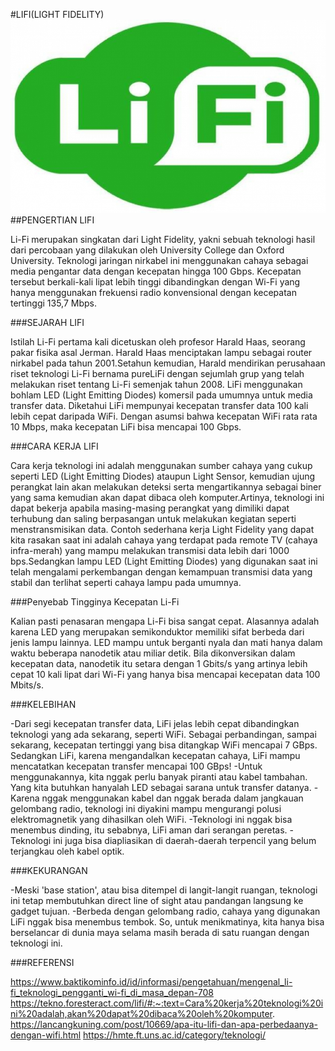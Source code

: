#LIFI(LIGHT FIDELITY)
![Image](LIFI.jpg)
##PENGERTIAN LIFI

Li-Fi merupakan singkatan dari Light Fidelity, yakni sebuah teknologi hasil dari percobaan yang dilakukan oleh University College dan Oxford University. Teknologi jaringan nirkabel ini menggunakan cahaya sebagai media pengantar data dengan kecepatan hingga 100 Gbps. Kecepatan tersebut berkali-kali lipat lebih tinggi dibandingkan dengan Wi-Fi yang hanya menggunakan frekuensi radio konvensional dengan kecepatan tertinggi 135,7 Mbps.

###SEJARAH LIFI

Istilah Li-Fi pertama kali dicetuskan oleh profesor Harald Haas, seorang pakar fisika asal Jerman. Harald Haas menciptakan lampu sebagai router nirkabel pada tahun 2001.Setahun kemudian, Harald mendirikan perusahaan riset teknologi Li-Fi bernama pureLiFi dengan sejumlah grup yang telah melakukan riset tentang Li-Fi semenjak tahun 2008.
LiFi menggunakan bohlam LED (Light Emitting Diodes) komersil pada umumnya untuk media transfer data. Diketahui LiFi mempunyai kecepatan transfer data 100 kali lebih cepat daripada WiFi. Dengan asumsi bahwa kecepatan WiFi rata rata 10 Mbps, maka kecepatan LiFi bisa mencapai 100 Gbps.

###CARA KERJA LIFI

Cara kerja teknologi ini adalah menggunakan sumber cahaya yang cukup seperti LED (Light Emitting Diodes) ataupun Light Sensor, kemudian ujung perangkat lain akan melakukan deteksi serta mengartikannya sebagai biner yang sama kemudian akan dapat dibaca oleh komputer.Artinya, teknologi ini dapat bekerja apabila masing-masing perangkat yang dimiliki dapat terhubung dan saling berpasangan untuk melakukan kegiatan seperti menstransmisikan data.
Contoh sederhana kerja Light Fidelity yang dapat kita rasakan saat ini adalah cahaya yang terdapat pada remote TV (cahaya infra-merah) yang mampu melakukan transmisi data lebih dari 1000 bps.Sedangkan lampu LED (Light Emitting Diodes) yang digunakan saat ini telah mengalami perkembangan dengan kemampuan transmisi data yang stabil dan terlihat seperti cahaya lampu pada umumnya.

###Penyebab Tingginya Kecepatan Li-Fi

Kalian pasti penasaran mengapa Li-Fi bisa sangat cepat. Alasannya adalah karena LED yang merupakan semikonduktor memiliki sifat berbeda dari jenis lampu lainnya. LED mampu untuk berganti nyala dan mati hanya dalam waktu beberapa nanodetik atau miliar detik. Bila dikonversikan dalam kecepatan data, nanodetik itu setara dengan 1 Gbits/s yang artinya lebih cepat 10 kali lipat dari Wi-Fi yang hanya bisa mencapai kecepatan data 100 Mbits/s.

###KELEBIHAN

-Dari segi kecepatan transfer data, LiFi jelas lebih cepat dibandingkan teknologi yang ada sekarang, seperti WiFi. Sebagai perbandingan, sampai sekarang, kecepatan tertinggi yang bisa ditangkap WiFi mencapai 7 GBps. Sedangkan LiFi, karena mengandalkan kecepatan cahaya, LiFi mampu mencatatkan kecepatan transfer mencapai 100 GBps!
-Untuk menggunakannya, kita nggak perlu banyak piranti atau kabel tambahan. Yang kita butuhkan hanyalah LED sebagai sarana untuk transfer datanya.
-Karena nggak menggunakan kabel dan nggak berada dalam jangkauan gelombang radio, teknologi ini diyakini mampu mengurangi polusi elektromagnetik yang dihasilkan oleh WiFi.
-Teknologi ini nggak bisa menembus dinding, itu sebabnya, LiFi aman dari serangan peretas.
-Teknologi ini juga bisa diapliasikan di daerah-daerah terpencil yang belum terjangkau oleh kabel optik.

###KEKURANGAN

-Meski 'base station', atau bisa ditempel di langit-langit ruangan, teknologi ini tetap membutuhkan direct line of sight atau pandangan langsung ke gadget tujuan.
-Berbeda dengan gelombang radio, cahaya yang digunakan LiFi nggak bisa menembus tembok. So, untuk menikmatinya, kita hanya bisa berselancar di dunia maya selama masih berada di satu ruangan dengan teknologi ini. 

###REFERENSI

https://www.baktikominfo.id/id/informasi/pengetahuan/mengenal_li-fi_teknologi_pengganti_wi-fi_di_masa_depan-708
https://tekno.foresteract.com/lifi/#:~:text=Cara%20kerja%20teknologi%20ini%20adalah,akan%20dapat%20dibaca%20oleh%20komputer.
https://lancangkuning.com/post/10669/apa-itu-lifi-dan-apa-perbedaanya-dengan-wifi.html
https://hmte.ft.uns.ac.id/category/teknologi/

